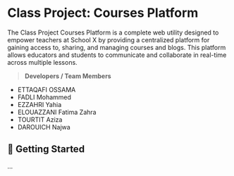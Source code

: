 # Class Project: Courses Platform

The Class Project Courses Platform is a complete web utility designed to empower teachers at School X by providing a centralized platform for gaining access to, sharing, and managing courses and blogs. This platform allows educators and students to communicate and collaborate in real-time across multiple lessons.

> **Developers / Team Members**
> 
- ETTAQAFI OSSAMA
- FADLI Mohammed
- EZZAHRI Yahia
- ELOUAZZANI Fatima Zahra
- TOURTIT Aziza
- DAROUICH Najwa

## 🚀 Getting Started

...
